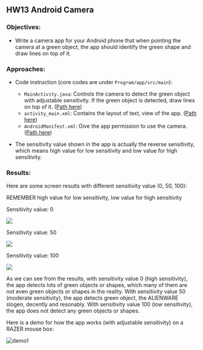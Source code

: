 ## HW13 Android Camera
### Objectives:
* Write a camera app for your Android phone that when pointing the camera at a green object, the app should identify the green shape and draw lines on top of it.

### Approaches:
* Code instruction (core codes are under `Program/app/src/main`):
  - `MainActivity.java`: Controls the camera to detect the green object with adjustable sensitivity. If the green object is detected, draw lines on top of it. ([Path here](https://github.com/meng1994412/ChenyangMeng_ME433_2018/blob/master/HW13/Program/app/src/main/java/sunnystormborn/colordetector/MainActivity.java))
  - `activity_main.xml`: Contains the layout of text, view of the app. ([Path here](https://github.com/meng1994412/ChenyangMeng_ME433_2018/blob/master/HW13/Program/app/src/main/res/layout/activity_main.xml))
  - `AndroidManifest.xml`: Give the app permission to use the camera. ([Path here](https://github.com/meng1994412/ChenyangMeng_ME433_2018/blob/master/HW13/Program/app/src/main/AndroidManifest.xml))
  
* The sensitivity value shown in the app is actually the reverse sensitivity, which means high value for low sensitivity and low value for high sensitivity.
  
### Results:

Here are some screen results with different sensitivity value (0, 50, 100):

REMEMBER high value for low sensitivity, low value for high sensitivity

Sensitivity value: 0

<img src="https://github.com/meng1994412/ChenyangMeng_ME433_2018/blob/master/HW13/Result/result2.png">

Sensitivity value: 50

<img src="https://github.com/meng1994412/ChenyangMeng_ME433_2018/blob/master/HW13/Result/result3.png">

Sensitivity value: 100

<img src="https://github.com/meng1994412/ChenyangMeng_ME433_2018/blob/master/HW13/Result/result1.png">

As we can see from the results, with sensitivity value 0 (high sensitivity), the app detects lots of green objects or shapes, which many of them are not even green objects or shapes in the reality. With sensitivity value 50 (moderate sensitivity), the app detects green object, the ALIENWARE slogen, decently and resonably. With sensitivity value 100 (low sensitivity), the app does not detect any green objects or shapes.

Here is a demo for how the app works (with adjustable sensitivity) on a RAZER mouse box:

![demo1](https://github.com/meng1994412/ChenyangMeng_ME433_2018/blob/master/HW13/Result/demo.gif)
